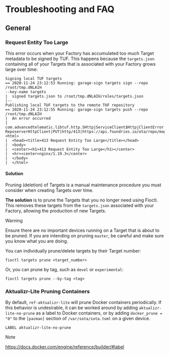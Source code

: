 # Troubleshooting and FAQ

## General

### Request Entity Too Large

This error occurs when your Factory has accumulated too much Target
metadata to be signed by TUF. This happens because the `targets.json`
containing all of your Targets that is associated with your Factory
grows large over time:

    Signing local TUF targets
    == 2020-11-24 23:12:53 Running: garage-sign targets sign --repo /root/tmp.dNLAIH
    --key-name targets
    |  signed targets.json to /root/tmp.dNLAIH/roles/targets.json
    |--
    Publishing local TUF targets to the remote TUF repository
    == 2020-11-24 23:12:55 Running: garage-sign targets push --repo /root/tmp.dNLAIH
    |  An error occurred
    |  com.advancedtelematic.libtuf.http.SHttpjServiceClient$HttpjClientError:
    ReposerverHttpClient|PUT|http/413|https://api.foundries.io/ota/repo/magicman//api/v1/user_repo/targets|<html>
    |  <head><title>413 Request Entity Too Large</title></head>
    |  <body>
    |  <center><h1>413 Request Entity Too Large</h1></center>
    |  <hr><center>nginx/1.19.3</center>
    |  </body>
    |  </html>

#### Solution

Pruning (deletion) of Targets is a manual maintenance procedure you must
consider when creating Targets over time.

**The solution** is to prune the Targets that you no longer need using
Fioctl. This removes these targets from the `targets.json` associated
with your Factory, allowing the production of new Targets.

Warning

Ensure there are no important devices running on a Target that is about
to be pruned. If you are intending on pruning `master`, be careful and
make sure you know what you are doing.

You can individually prune/delete targets by their Target number:

    fioctl targets prune <target_number>

Or, you can prune by tag, such as `devel` or `experimental`:

    fioctl targets prune --by-tag <tag>

### Aktualizr-Lite Pruning Containers

By default, `ref-aktualizr-lite` will prune Docker containers
periodically. If this behavior is undesirable, it can be worked around
by adding `aktualizr-lite-no-prune` as a label to Docker containers, or
by adding `docker_prune = "0"` to the `[pacman]` section of
`/var/sota/sota.toml` on a given device.

    LABEL aktualizr-lite-no-prune

Note

<https://docs.docker.com/engine/reference/builder/#label>
